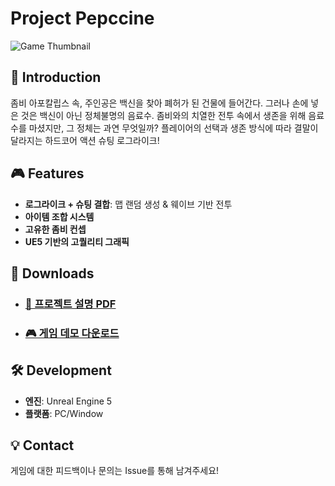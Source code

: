 # Project Pepccine
![Game Thumbnail](https://github.com/user-attachments/assets/8dc14007-9da5-4d17-bec7-62d7c2bcdc5b)

## 📌 Introduction
좀비 아포칼립스 속, 주인공은 백신을 찾아 폐허가 된 건물에 들어간다.
그러나 손에 넣은 것은 백신이 아닌 정체불명의 음료수.
좀비와의 치열한 전투 속에서 생존을 위해 음료수를 마셨지만,
그 정체는 과연 무엇일까?
플레이어의 선택과 생존 방식에 따라 결말이 달라지는
하드코어 액션 슈팅 로그라이크!

## 🎮 Features
- **로그라이크 + 슈팅 결합**: 맵 랜덤 생성 & 웨이브 기반 전투
- **아이템 조합 시스템**
- **고유한 좀비 컨셉**
- **UE5 기반의 고퀄리티 그래픽**  

## 📂 Downloads
- ### [📄 프로젝트 설명 PDF](https://github.com/user-attachments/files/19173376/default.pdf)  
- ### [🎮 게임 데모 다운로드](https://github.com/NbcampUnreal/2nd-Team4-CH3-Project/releases/tag/v1.0.0)  

## 🛠️ Development
- **엔진**: Unreal Engine 5  
- **플랫폼**: PC/Window

## 💡 Contact
게임에 대한 피드백이나 문의는 Issue를 통해 남겨주세요!  
